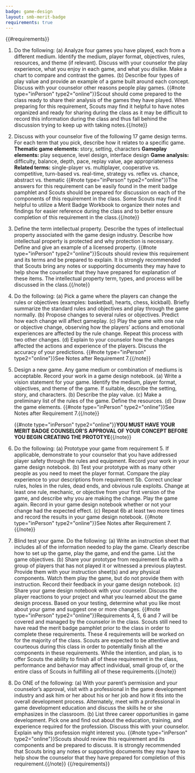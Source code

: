 ```yaml
---
badge: game-design
layout: smb-merit-badge
requirements: true
---
```


{{#requirements}}
1. Do the following:
    (a) Analyze four games you have played, each from a different medium. Identify the medium, player format, objectives, rules, resources, and theme (if relevant). Discuss with your counselor the play experience, what you enjoy in each game, and what you dislike. Make a chart to compare and contrast the games.
    (b) Describe four types of play value and provide an example of a game built around each concept. Discuss with your counselor other reasons people play games.
    {{#note type="inPerson" type2="online"}}Scout should come prepared to the class ready to share their analysis of the games they have played.  When preparing for this requirement, Scouts may find it helpful to have notes organized and ready for sharing during the class as it may be difficult to record this information during the class and thus fall behind the discussion trying to keep up with taking notes.{{/note}}
2. Discuss with your counselor five of the following 17 game design terms. For each term that you pick, describe how it relates to a specific game.
    **Thematic game elements:** story, setting, characters
    **Gameplay elements:** play sequence, level design, interface design
    **Game analysis:** difficulty, balance, depth, pace, replay value, age appropriateness
    **Related terms:** single-player vs. multiplayer, cooperative vs. competitive, turn-based vs. real-time, strategy vs. reflex vs. chance, abstract vs. thematic
    {{#note type="inPerson" type2="online"}}The answers for this requirement can be easily found in the merit badge pamphlet and Scouts should be prepared for discussion on each of the components of this requirement in the class.  Some Scouts may find it helpful to utilize a Merit Badge Workbook to organize their notes and findings for easier reference during the class and to better ensure completion of this requirement in the class.{{/note}}
3. Define the term intellectual property. Describe the types of intellectual property associated with the game design industry. Describe how intellectual property is protected and why protection is necessary. Define and give an example of a licensed property.
    {{#note type="inPerson" type2="online"}}Scouts should review this requirement and its terms and be prepared to explain.  It is strongly recommended that Scouts bring any notes or supporting documents they may have to help show the counselor that they have prepared for explanation of these items. The intellectual property term, types, and process will be discussed in the class.{{/note}}
4. Do the following:
    (a) Pick a game where the players can change the rules or objectives (examples: basketball, hearts, chess, kickball). Briefly summarize the standard rules and objectives and play through the game normally.
    (b) Propose changes to several rules or objectives. Predict how each change will affect gameplay.
    (c) Play the game with one rule or objective change, observing how the players’ actions and emotional experiences are affected by the rule change. Repeat this process with two other changes.
    (d) Explain to your counselor how the changes affected the actions and experience of the players. Discuss the accuracy of your predictions.
    {{#note type="inPerson" type2="online"}}See Notes after Requirement 7.{{/note}}
5. Design a new game. Any game medium or combination of mediums is acceptable. Record your work in a game design notebook.
    (a) Write a vision statement for your game. Identify the medium, player format, objectives, and theme of the game. If suitable, describe the setting, story, and characters.
    (b) Describe the play value.
    (c) Make a preliminary list of the rules of the game. Define the resources.
    (d) Draw the game elements.
    {{#note type="inPerson" type2="online"}}See Notes after Requirement 7.{{/note}}

    {{#note type="inPerson" type2="online"}}**YOU MUST HAVE YOUR MERIT BADGE COUNSELOR'S APPROVAL OF YOUR CONCEPT BEFORE YOU BEGIN CREATING THE PROTOTYE**{{/note}}

6. Do the following:
    (a) Prototype your game from requirement 5. If applicable, demonstrate to your counselor that you have addressed player safety through the rules and equipment. Record your work in your game design notebook.
    (b) Test your prototype with as many other people as you need to meet the player format. Compare the play experience to your descriptions from requirement 5b. Correct unclear rules, holes in the rules, dead ends, and obvious rule exploits. Change at least one rule, mechanic, or objective from your first version of the game, and describe why you are making the change. Play the game again. Record in your game design notebook whether or not your change had the expected effect.
    (c) Repeat 6b at least two more times and record the results in your game design notebook.
    {{#note type="inPerson" type2="online"}}See Notes after Requirement 7.{{/note}}
7. Blind test your game. Do the following:
    (a) Write an instruction sheet that includes all of the information needed to play the game. Clearly describe how to set up the game, play the game, and end the game. List the game objectives.
    (b) Share your prototype from requirement 6a with a group of players that has not played it or witnessed a previous playtest. Provide them with your instruction sheet(s) and any physical components. Watch them play the game, but do not provide them with instruction. Record their feedback in your game design notebook.
    (c) Share your game design notebook with your counselor. Discuss the player reactions to your project and what you learned about the game design process. Based on your testing, determine what you like most about your game and suggest one or more changes.
    {{#note type="inPerson" type2="online"}}Requirements 4, 5, 6 and 7 will be covered and managed by the counselor in the class. Scouts still need to have read the merit badge pamphlet prior to the class in order to complete these requirements.  These 4 requirements will be worked on for the majority of the class.  Scouts are expected to be attentive and courteous during this class in order to potentially finish all the components in these requirements.  While the intention, and plan, is to offer Scouts the ability to finish all of these requirement in the class, performance and behavior may affect individual, small group of, or the entire class of Scouts in fulfilling all of these requirements.{{/note}}
8. Do ONE of the following:
    (a) With your parent’s permission and your counselor’s approval, visit with a professional in the game development industry and ask him or her about his or her job and how it fits into the overall development process. Alternately, meet with a professional in game development education and discuss the skills he or she emphasizes in the classroom.
    (b) List three career opportunities in game development. Pick one and find out about the education, training, and experience required for the profession. Discuss this with your counselor. Explain why this profession might interest you.
    {{#note type="inPerson" type2="online"}}Scouts should review this requirement and its components and be prepared to discuss.  It is strongly recommended that Scouts bring any notes or supporting documents they may have to help show the counselor that they have prepared for completion of this requirement.{{/note}}
{{/requirements}}
